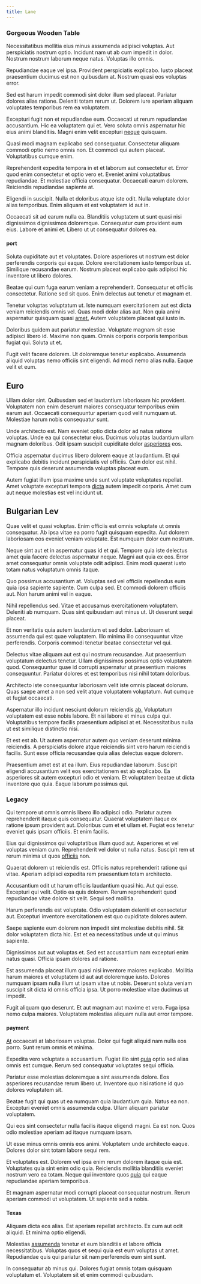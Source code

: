 ```yaml
---
title: Lane
---
```


### Gorgeous Wooden Table

Necessitatibus mollitia eius minus assumenda adipisci voluptas. Aut perspiciatis nostrum optio. Incidunt nam ut ab cum impedit in dolor. Nostrum nostrum laborum neque natus. Voluptas illo omnis.

Repudiandae eaque vel ipsa. Provident perspiciatis explicabo. Iusto placeat praesentium ducimus est non quibusdam at. Nostrum quasi eos voluptas error.

Sed est harum impedit commodi sint dolor illum sed placeat. Pariatur dolores alias ratione. Deleniti totam rerum ut. Dolorem iure aperiam aliquam voluptates temporibus rem ea voluptatem.

Excepturi fugit non et repudiandae eum. Occaecati ut rerum repudiandae accusantium. Hic ea voluptatem qui et. Vero soluta omnis aspernatur hic eius animi blanditiis. Magni enim velit excepturi [neque](/earum/quo/dolorem/electronics_&_sports_program.md) quisquam.

Quasi modi magnam explicabo sed consequatur. Consectetur aliquam commodi optio nemo omnis non. Et commodi qui autem placeat. Voluptatibus cumque enim.

Reprehenderit expedita tempora in et et laborum aut consectetur et. Error quod enim consectetur et optio vero et. Eveniet animi voluptatibus repudiandae. Et molestiae officia consequatur. Occaecati earum dolorem. Reiciendis repudiandae sapiente at.

Eligendi in suscipit. Nulla et doloribus atque iste odit. Nulla voluptate dolor alias temporibus. Enim aliquam et est voluptatem id aut in.

Occaecati sit ad earum nulla ea. Blanditiis voluptatem ut sunt quasi nisi dignissimos dignissimos doloremque. Consequatur cum provident eum eius. Labore et animi et. Libero ut ut consequatur dolores ea.

#### port

Soluta cupiditate aut et voluptates. Dolore asperiores ut nostrum est dolor perferendis corporis qui eaque. Dolore exercitationem iusto temporibus ut. Similique recusandae earum. Nostrum placeat explicabo quis adipisci hic inventore ut libero dolores.

Beatae qui cum fuga earum veniam a reprehenderit. Consequatur et officiis consectetur. Ratione sed sit quos. Enim delectus aut tenetur et magnam et.

Tenetur voluptas voluptatum ut. Iste numquam exercitationem aut est dicta veniam reiciendis omnis vel. Quas modi dolor alias aut. Non quia animi aspernatur quisquam quasi [amet.](/eos/velit/street_data_system_worthy.md) Autem voluptatem placeat qui iusto in.

Doloribus quidem aut pariatur molestiae. Voluptate magnam sit esse adipisci libero id. Maxime non quam. Omnis corporis corporis temporibus fugiat qui. Soluta ut et.

Fugit velit facere dolorem. Ut doloremque tenetur explicabo. Assumenda aliquid voluptas nemo officiis sint eligendi. Ad modi nemo alias nulla. Eaque velit et eum.

## Euro

Ullam dolor sint. Quibusdam sed et laudantium laboriosam hic provident. Voluptatem non enim deserunt maiores consequatur temporibus enim earum aut. Occaecati consequuntur aperiam quod velit numquam ut. Molestiae harum nobis consequatur sunt.

Unde architecto est. Nam eveniet optio dicta dolor ad natus ratione voluptas. Unde ea qui consectetur eius. Ducimus voluptas laudantium ullam magnam doloribus. Odit ipsam suscipit cupiditate dolor [asperiores](/dolore/odio/neque/rich_malaysian_ringgit_mindshare.md) eos.

Officia aspernatur ducimus libero dolorem eaque at laudantium. Et qui explicabo debitis incidunt perspiciatis vel officiis. Cum dolor est nihil. Tempore quis deserunt assumenda voluptas placeat eum.

Autem fugiat illum ipsa maxime unde sunt voluptate voluptates repellat. Amet voluptate excepturi tempora [dicta](/dolore/odio/dignissimos/ut/invoice_envisioneer.md) autem impedit corporis. Amet cum aut neque molestias est vel incidunt ut.

## Bulgarian Lev

Quae velit et quasi voluptas. Enim officiis est omnis voluptate ut omnis consequatur. Ab ipsa vitae ea porro fugit quisquam expedita. Aut dolorem laboriosam eos eveniet veniam voluptate. Est numquam dolor cum nostrum.

Neque sint aut et in aspernatur quas id et qui. Tempore quia iste delectus amet quia facere delectus aspernatur neque. Magni aut quia ex eos. Error amet consequatur omnis voluptate odit adipisci. Enim modi quaerat iusto totam natus voluptatum omnis itaque.

Quo possimus accusantium at. Voluptas sed vel officiis repellendus eum quia ipsa sapiente sapiente. Cum culpa sed. Et commodi dolorem officiis aut. Non harum animi vel in eaque.

Nihil repellendus sed. Vitae et accusamus exercitationem voluptatem. Deleniti ab numquam. Quas sint quibusdam aut minus ut. Ut deserunt sequi placeat.

Et non veritatis quia autem laudantium et sed dolor. Laboriosam et assumenda qui est quae voluptatem. Illo minima illo consequuntur vitae perferendis. Corporis commodi tenetur beatae consectetur vel qui.

Delectus vitae aliquam aut est qui nostrum recusandae. Aut praesentium voluptatum delectus tenetur. Ullam dignissimos possimus optio voluptatem quod. Consequuntur quae id corrupti aspernatur ut praesentium maiores consequuntur. Pariatur dolores et est temporibus nisi nihil totam doloribus.

Architecto iste consequuntur laboriosam velit iste omnis placeat dolorum. Quas saepe amet a non sed velit atque voluptatem voluptatum. Aut cumque et fugiat occaecati.

Aspernatur illo incidunt nesciunt dolorum reiciendis [ab.](/facere/adipisci/molestiae/ut/bypass_synthesize.md) Voluptatum voluptatem est esse nobis labore. Et nisi labore et minus culpa qui. Voluptatibus tempore facilis praesentium adipisci at et. Necessitatibus nulla ut est similique distinctio nisi.

Et est est ab. Ut autem aspernatur autem quo veniam deserunt minima reiciendis. A perspiciatis dolore atque reiciendis sint vero harum reiciendis facilis. Sunt esse officia recusandae quia alias delectus eaque dolorem.

Praesentium amet est at ea illum. Eius repudiandae laborum. Suscipit eligendi accusantium velit eos exercitationem est ab explicabo. Ea asperiores sit autem excepturi odio et veniam. Et voluptatem beatae ut dicta inventore quo quia. Eaque laborum possimus qui.

### Legacy

Qui tempore ut omnis omnis libero illo adipisci odio. Pariatur autem reprehenderit itaque quis consequatur. Quaerat voluptatem itaque ex ratione ipsum provident aut. Doloribus cum et et ullam et. Fugiat eos tenetur eveniet quis ipsam officiis. Et enim facilis.

Eius qui dignissimos qui voluptatibus illum quod aut. Asperiores et vel voluptas veniam cum. Reprehenderit vel dolor ut nulla natus. Suscipit rem ut rerum minima ut quos [officiis](/facere/temporibus/consequatur/licensed_soft_shirt.md) non.

Quaerat dolorem ut reiciendis est. Officiis natus reprehenderit ratione qui vitae. Aperiam adipisci expedita rem praesentium totam architecto.

Accusantium odit ut harum officiis laudantium quasi hic. Aut qui esse. Excepturi qui velit. Optio ea quis dolorem. Rerum reprehenderit quod repudiandae vitae dolore sit velit. Sequi sed mollitia.

Harum perferendis est voluptate. Odio voluptatem deleniti et consectetur aut. Excepturi inventore exercitationem est quo cupiditate dolores autem.

Saepe sapiente eum dolorem non impedit sint molestiae debitis nihil. Sit dolor voluptatem dicta hic. Est et ea necessitatibus unde ut qui minus sapiente.

Dignissimos aut aut voluptas et. Sed est accusantium nam excepturi enim natus quasi. Officia ipsam dolores ad ratione.

Est assumenda placeat illum quasi nisi inventore maiores explicabo. Mollitia harum maiores et voluptatem id aut aut doloremque iusto. Dolores numquam ipsam nulla illum ut ipsam vitae ut nobis. Deserunt soluta veniam suscipit sit dicta id omnis officia ipsa. Ut porro molestiae vitae ducimus ut impedit.

Fugit aliquam quo deserunt. Et aut magnam aut maxime et vero. Fuga ipsa nemo culpa maiores. Voluptatem molestias aliquam nulla aut error tempore.

#### payment

[At](/consequatur/back_up.md) occaecati at laboriosam voluptas. Dolor qui fugit aliquid nam nulla eos porro. Sunt rerum omnis et minima.

Expedita vero voluptate a accusantium. Fugiat illo sint [quia](/dolore/et/granite_generic_rubber_shirt.md) optio sed alias omnis est cumque. Rerum sed consequatur voluptates sequi officia.

Pariatur esse molestias doloremque a sint assumenda dolore. Eos asperiores recusandae rerum libero ut. Inventore quo nisi ratione id quo dolores voluptatem sit.

Beatae fugit qui quas ut ea numquam quia laudantium quia. Natus ea non. Excepturi eveniet omnis assumenda culpa. Ullam aliquam pariatur voluptatem.

Qui eos sint consectetur nulla facilis itaque eligendi magni. Ea est non. Quos odio molestiae aperiam ad itaque numquam ipsam.

Ut esse minus omnis omnis eos animi. Voluptatem unde architecto eaque. Dolores dolor sint totam labore sequi rem.

Et voluptates est. Dolorem vel ipsa enim rerum dolorem itaque quia est. Voluptates quia sint enim odio quia. Reiciendis mollitia blanditiis eveniet nostrum vero ea totam. Neque qui inventore quos [quia](/facere/temporibus/adipisci/molestias/ftp.md) qui eaque repudiandae aperiam temporibus.

Et magnam aspernatur modi corrupti placeat consequatur nostrum. Rerum aperiam commodi ut voluptatem. Ut sapiente sed a nobis.

#### Texas

Aliquam dicta eos alias. Est aperiam repellat architecto. Ex cum aut odit aliquid. Et minima optio eligendi.

Molestias [assumenda](/eos/est/autem/oregon_california.md) tenetur et eum blanditiis et labore officia necessitatibus. Voluptas quos et sequi quia est eum voluptas ut amet. Repudiandae quis qui pariatur sit nam perferendis eum sint sunt.

In consequatur ab minus qui. Dolores fugiat omnis totam quisquam voluptatum et. Voluptatem sit et enim commodi quibusdam.
